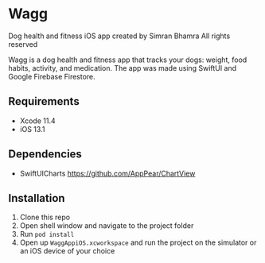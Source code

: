 # Wagg
 Dog health and fitness iOS app
 created by Simran Bhamra 
 All rights reserved
 
 Wagg is a dog health and fitness app that tracks your dogs: weight, food habits, activity, and medication. The app was made using SwiftUI and Google Firebase Firestore. 
 
## Requirements 
* Xcode 11.4
* iOS 13.1


## Dependencies
* SwiftUICharts
 https://github.com/AppPear/ChartView

## Installation
1. Clone this repo
2. Open shell window and navigate to the project folder
3. Run  `pod install`
4. Open up   `WaggAppiOS.xcworkspace` and run the project on the simulator or an iOS device of your choice 
